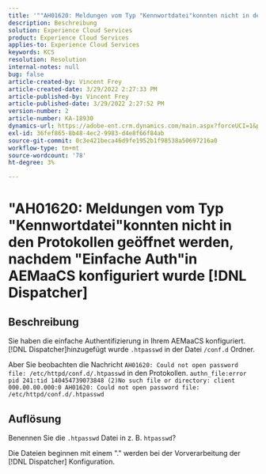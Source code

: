 ```yaml
---
title: '""AH01620: Meldungen vom Typ "Kennwortdatei"konnten nicht in den Protokollen geöffnet werden, nachdem "Einfache Auth"in AEMaaCS konfiguriert wurde [!DNL Dispatcher]'''
description: Beschreibung
solution: Experience Cloud Services
product: Experience Cloud Services
applies-to: Experience Cloud Services
keywords: KCS
resolution: Resolution
internal-notes: null
bug: false
article-created-by: Vincent Frey
article-created-date: 3/29/2022 2:27:33 PM
article-published-by: Vincent Frey
article-published-date: 3/29/2022 2:27:52 PM
version-number: 2
article-number: KA-18930
dynamics-url: https://adobe-ent.crm.dynamics.com/main.aspx?forceUCI=1&pagetype=entityrecord&etn=knowledgearticle&id=c1bbaa5b-6caf-ec11-9840-0022480bd820
exl-id: 36fef865-8b48-4ec2-9983-d4e8f66f84ab
source-git-commit: 0c3e421beca46d9fe1952b1f98538a50697216a0
workflow-type: tm+mt
source-wordcount: '78'
ht-degree: 3%

---
```


# &quot;AH01620: Meldungen vom Typ &quot;Kennwortdatei&quot;konnten nicht in den Protokollen geöffnet werden, nachdem &quot;Einfache Auth&quot;in AEMaaCS konfiguriert wurde [!DNL Dispatcher]

## Beschreibung


Sie haben die einfache Authentifizierung in Ihrem AEMaaCS konfiguriert. [!DNL Dispatcher]hinzugefügt wurde `.htpasswd` in der Datei `/conf.d` Ordner.

Aber Sie beobachten die Nachricht `AH01620: Could not open password file: /etc/httpd/conf.d/.htpasswd` in den Protokollen.
`authn_file:error pid 241:tid 140454739073848 (2)No such file or directory: client 000.00.00.000:0 AH01620: Could not open password file: /etc/httpd/conf.d/.htpasswd`

## Auflösung


Benennen Sie die `.htpasswd` Datei in z. B. `htpasswd`?

Die Dateien beginnen mit einem &quot;.&quot; werden bei der Vorverarbeitung der [!DNL Dispatcher] Konfiguration.
